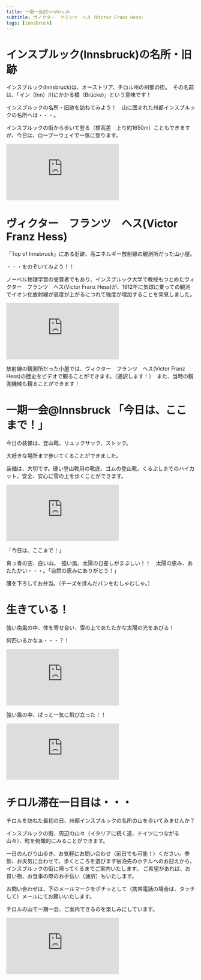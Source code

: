 ```yaml
---
title: 一期一会@Innsbruck
subtitle: ヴィクター　フランツ　ヘス（Victor Franz Hess）
tags: [innsbruck]
---
```


# インスブルック(Innsbruck)の名所・旧跡

インスブルック(Innsbruck)は、オーストリア、チロル州の州都の街。　その名前は、「イン（Inn）川にかかる橋（Brücke)」という意味です！

インスブルックの名所・旧跡を訪ねてみよう！　山に囲まれた州都インスブルックの名所へは・・・。

インスブルックの街から歩いて登る（標高差　上り約1650m）こともできますが、今日は、ロープーウェイで一気に登ります。

![20241125nordkettebahn](https://piwigo.schickl.de/i.php?/upload/2024/11/26/20241126052148-b41514e0-me.jpg)


# ヴィクター　フランツ　ヘス(Victor Franz Hess)

「Top of Innsbruck」にある旧跡、高エネルギー放射線の観測所だった山小屋。

・・・をのぞいてみよう！！

ノーベル物理学賞の受賞者でもあり、インスブルック大学で教授もつとめたヴィクター　フランツ　ヘス(Victor Franz Hess)が、1912年に気球に乗っての観測でイオン化放射線が高度が上がるにつれて強度が増加することを発見しました。

![20241125viktorfranzhess](https://piwigo.schickl.de/i.php?/upload/2024/11/26/20241126053211-1d56e14c-me.jpg)

放射線の観測所だった小屋では、ヴィクター　フランツ　ヘス(Victor Franz Hess)の歴史をビデオで観ることができます。（通訳します！）　また、当時の観測機械も観ることができます！


# 一期一会@Innsbruck 「今日は、ここまで！」

今日の装備は、登山靴、リュックサック、ストック。

大好きな場所まで歩いてくることができました。

装備は、大切です。硬い登山靴用の靴底、ゴムの登山靴。くるぶしまでのハイカット。安全、安心に雪の上を歩くことができます。

![20241125gleirschscharte](https://piwigo.schickl.de/i.php?/upload/2024/11/26/20241126053525-093ada30-me.jpg)

「今日は、ここまで！」

真っ青の空、白い山。　強い風、太陽の日差しがまぶしい！！　太陽の恵み、あたたかい・・・。「自然の恵みにありがとう！」

腰を下ろしてお弁当。（チーズを挟んだパンをむしゃむしゃ。）


# 生きている！

強い南風の中、体を寄せ合い、雪の上であたたかな太陽の光をあびる！

何匹いるかなぁ・・・？！

![20241125gemse](https://piwigo.schickl.de/i.php?/upload/2024/11/26/20241126053823-d03b1a7f-me.jpg)

強い風の中、ばっと一気に飛び立った！！

![20241125alpendole](https://piwigo.schickl.de/i.php?/upload/2024/11/26/20241126054321-fc57904b-me.jpg)


# チロル滞在一日目は・・・

チロルを訪ねた最初の日、州都インスブルックの名所の山を歩いてみませんか？

インスブルックの街、周辺の山々（イタリアに続く道、ドイツにつながる山々）、町を俯瞰的にみることができます。

一日のんびり山歩き、お気軽にお問い合わせ（前日でも可能！）ください。季節、お天気に合わせて、歩くところを選びます宿泊先のホテルへのお迎えから、インスブルックの街に帰ってくるまでご案内いたします。
ご希望があれば、お買い物、お食事の際のお手伝い（通訳）もいたします。

お問い合わせは、下のメールマークをポチッとして（携帯電話の場合は、タッチして）メールにてお願いいたします。

チロルの山で一期一会、ご案内できるのを楽しみにしています。

![20241125gemse](https://piwigo.schickl.de/i.php?/upload/2024/11/26/20241126054017-40a649c3-me.jpg)

